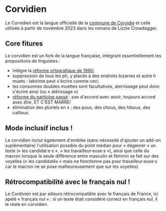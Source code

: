 # Corvidien

Le Corvidien est la langue officielle de la [commune de
Corvidie](https://corneill.es) et celle utilisée à partir de novembre
2023 dans les romans de Lizzie Crowdagger. 


## Core fitures 


Le corvidien est un fork de la langue
française, intégrant essentiellement les propositions de linguistes :

* intègre la [réforme ortografique de
  1990](https://fr.wikipedia.org/wiki/Rectifications_orthographiques_du_fran%C3%A7ais_en_1990);
* suppression de tous les ph, y placés à des endroits bizarres et
  autre h muets : labirinte peut s'écrire comme ceci.
* les consonnes doubles muettes sont facultatives, aterrissage peut
  donc s'écrire ainsi (ou « atérissage »)
* [réforme du participe
  passé](http://www.reformeduparticipepasse.com/) : pas d'accord avec
  *avoir*, toujours accord avec *être*, ET C'EST MARRE!
* élimination des pluriels en x : des pous, des chous, des hibous, des
  caillous. 
  
## Mode inclusif inclus ! 

Le corvidien inclut également d'emblée (sans nécessité d'ajouter un
add-on suplémentaire) l'utilisation possible du point médian
pour « dégenrer » un texte (« les candidat·e·s », « les
travailleur·euse·s »), ainsi que celle du
macron lorsque la seule différence entre masculin et féminin se fait
sur des voyelles (« les candidatēs » mais ne fonctionne pas pour
travailleur·euse·s car le macron ne se pose malheureusement que sur
les voyelles). 
  
## Rétrocompatibilité avec le français nul ! 

Le Cordivien est par ailleurs rétrocompatible avec le français de
France, ici apelé « français nul » : si un texte était considéré correct en
français nul, il le reste en corvidien.
